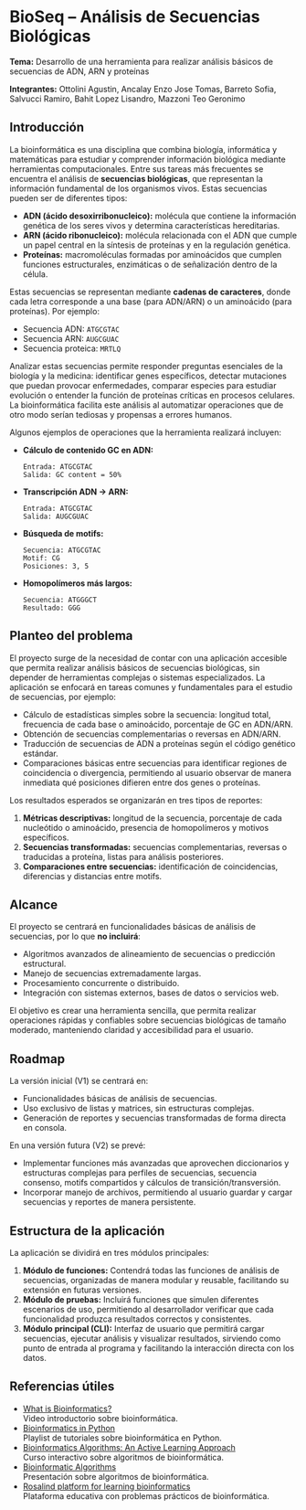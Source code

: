 # BioSeq – Análisis de Secuencias Biológicas

**Tema:** Desarrollo de una herramienta para realizar análisis básicos de secuencias de ADN, ARN y proteínas

**Integrantes:** Ottolini Agustin, Ancalay Enzo Jose Tomas, Barreto Sofia, Salvucci Ramiro, Bahit Lopez Lisandro, Mazzoni Teo Geronimo

## Introducción

La bioinformática es una disciplina que combina biología, informática y matemáticas para estudiar y comprender información biológica mediante herramientas computacionales. Entre sus tareas más frecuentes se encuentra el análisis de **secuencias biológicas**, que representan la información fundamental de los organismos vivos. Estas secuencias pueden ser de diferentes tipos:

- **ADN (ácido desoxirribonucleico):** molécula que contiene la información genética de los seres vivos y determina características hereditarias.
- **ARN (ácido ribonucleico):** molécula relacionada con el ADN que cumple un papel central en la síntesis de proteínas y en la regulación genética.
- **Proteínas:** macromoléculas formadas por aminoácidos que cumplen funciones estructurales, enzimáticas o de señalización dentro de la célula.

Estas secuencias se representan mediante **cadenas de caracteres**, donde cada letra corresponde a una base (para ADN/ARN) o un aminoácido (para proteínas). Por ejemplo:

- Secuencia ADN: `ATGCGTAC`
- Secuencia ARN: `AUGCGUAC`
- Secuencia proteica: `MRTLQ`

Analizar estas secuencias permite responder preguntas esenciales de la biología y la medicina: identificar genes específicos, detectar mutaciones que puedan provocar enfermedades, comparar especies para estudiar evolución o entender la función de proteínas críticas en procesos celulares. La bioinformática facilita este análisis al automatizar operaciones que de otro modo serían tediosas y propensas a errores humanos.

Algunos ejemplos de operaciones que la herramienta realizará incluyen:

- **Cálculo de contenido GC en ADN:**

  ```text
  Entrada: ATGCGTAC
  Salida: GC content = 50%
  ```

- **Transcripción ADN → ARN:**
  ```text
  Entrada: ATGCGTAC
  Salida: AUGCGUAC
  ```
- **Búsqueda de motifs:**
  ```text
  Secuencia: ATGCGTAC
  Motif: CG
  Posiciones: 3, 5
  ```
- **Homopolímeros más largos:**
  ```text
  Secuencia: ATGGGCT
  Resultado: GGG
  ```

## Planteo del problema

El proyecto surge de la necesidad de contar con una aplicación accesible que permita realizar análisis básicos de secuencias biológicas, sin depender de herramientas complejas o sistemas especializados. La aplicación se enfocará en tareas comunes y fundamentales para el estudio de secuencias, por ejemplo:

- Cálculo de estadísticas simples sobre la secuencia: longitud total, frecuencia de cada base o aminoácido, porcentaje de GC en ADN/ARN.
- Obtención de secuencias complementarias o reversas en ADN/ARN.
- Traducción de secuencias de ADN a proteínas según el código genético estándar.
- Comparaciones básicas entre secuencias para identificar regiones de coincidencia o divergencia, permitiendo al usuario observar de manera inmediata qué posiciones difieren entre dos genes o proteínas.

Los resultados esperados se organizarán en tres tipos de reportes:

1. **Métricas descriptivas:** longitud de la secuencia, porcentaje de cada nucleótido o aminoácido, presencia de homopolímeros y motivos específicos.
2. **Secuencias transformadas:** secuencias complementarias, reversas o traducidas a proteína, listas para análisis posteriores.
3. **Comparaciones entre secuencias:** identificación de coincidencias, diferencias y distancias entre motifs.

## Alcance

El proyecto se centrará en funcionalidades básicas de análisis de secuencias, por lo que **no incluirá**:

- Algoritmos avanzados de alineamiento de secuencias o predicción estructural.
- Manejo de secuencias extremadamente largas.
- Procesamiento concurrente o distribuido.
- Integración con sistemas externos, bases de datos o servicios web.

El objetivo es crear una herramienta sencilla, que permita realizar operaciones rápidas y confiables sobre secuencias biológicas de tamaño moderado, manteniendo claridad y accesibilidad para el usuario.

## Roadmap

La versión inicial (V1) se centrará en:

- Funcionalidades básicas de análisis de secuencias.
- Uso exclusivo de listas y matrices, sin estructuras complejas.
- Generación de reportes y secuencias transformadas de forma directa en consola.

En una versión futura (V2) se prevé:

- Implementar funciones más avanzadas que aprovechen diccionarios y estructuras complejas para perfiles de secuencias, secuencia consenso, motifs compartidos y cálculos de transición/transversión.
- Incorporar manejo de archivos, permitiendo al usuario guardar y cargar secuencias y reportes de manera persistente.

## Estructura de la aplicación

La aplicación se dividirá en tres módulos principales:

1. **Módulo de funciones:** Contendrá todas las funciones de análisis de secuencias, organizadas de manera modular y reusable, facilitando su extensión en futuras versiones.
2. **Módulo de pruebas:** Incluirá funciones que simulen diferentes escenarios de uso, permitiendo al desarrollador verificar que cada funcionalidad produzca resultados correctos y consistentes.
3. **Módulo principal (CLI):** Interfaz de usuario que permitirá cargar secuencias, ejecutar análisis y visualizar resultados, sirviendo como punto de entrada al programa y facilitando la interacción directa con los datos.

## Referencias útiles

- [What is Bioinformatics?](https://www.youtube.com/watch?v=W-Ov2cUaYQY)  
  Video introductorio sobre bioinformática.
- [Bioinformatics in Python](https://www.youtube.com/playlist?list=PLpSOMAcxEB_jUKMvdl8rHqNiZXFIrtd5G)  
  Playlist de tutoriales sobre bioinformática en Python.
- [Bioinformatics Algorithms: An Active Learning Approach](https://cogniterra.org/course/64/promo)  
  Curso interactivo sobre algoritmos de bioinformática.
- [Bioinformatic Algorithms](https://www.cl.cam.ac.uk/~pl219/Bioinformatics2015.pdf)  
  Presentación sobre algoritmos de bioinformática.
- [Rosalind platform for learning bioinformatics](https://rosalind.info/problems/locations/)  
  Plataforma educativa con problemas prácticos de bioinformática.
